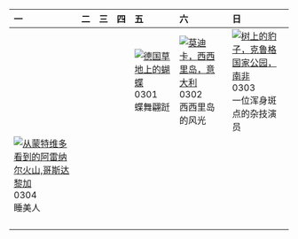 | 一                                                                                                                                                                                               | 二   | 三   | 四   | 五                                                                                                                                                                                            | 六                                                                                                                                                                                   | 日                                                                                                                                                                                               |
|:------------------------------------------------------------------------------------------------------------------------------------------------------------------------------------------------|:----|:----|:----|:---------------------------------------------------------------------------------------------------------------------------------------------------------------------------------------------|:------------------------------------------------------------------------------------------------------------------------------------------------------------------------------------|:------------------------------------------------------------------------------------------------------------------------------------------------------------------------------------------------|
|                                                                                                                                                                                                 |     |     |     | [![](https://www.bing.com/th?id=OHR.Schmetterlingswiese_ZH-CN3740804088_320x240.jpg '德国草地上的蝴蝶')](https://www.bing.com/th?id=OHR.Schmetterlingswiese_ZH-CN3740804088_UHD.jpg)<br>0301<br>蝶舞翩跹 | [![](https://www.bing.com/th?id=OHR.ModicaItaly_ZH-CN3893147952_320x240.jpg '莫迪卡，西西里岛，意大利')](https://www.bing.com/th?id=OHR.ModicaItaly_ZH-CN3893147952_UHD.jpg)<br>0302<br>西西里岛的风光 | [![](https://www.bing.com/th?id=OHR.KrugerLeopard_ZH-CN4125884091_320x240.jpg '树上的豹子，克鲁格国家公园，南非')](https://www.bing.com/th?id=OHR.KrugerLeopard_ZH-CN4125884091_UHD.jpg)<br>0303<br>一位浑身斑点的杂技演员 |
| [![](https://www.bing.com/th?id=OHR.ArenalCostaRica_ZH-CN4466297855_320x240.jpg '从蒙特维多看到的阿雷纳尔火山,哥斯达黎加')](https://www.bing.com/th?id=OHR.ArenalCostaRica_ZH-CN4466297855_UHD.jpg)<br>0304<br>睡美人 |     |     |     |                                                                                                                                                                                              |                                                                                                                                                                                     |                                                                                                                                                                                                 |
|                                                                                                                                                                                                 |     |     |     |                                                                                                                                                                                              |                                                                                                                                                                                     |                                                                                                                                                                                                 |
|                                                                                                                                                                                                 |     |     |     |                                                                                                                                                                                              |                                                                                                                                                                                     |                                                                                                                                                                                                 |
|                                                                                                                                                                                                 |     |     |     |                                                                                                                                                                                              |                                                                                                                                                                                     |                                                                                                                                                                                                 |
|                                                                                                                                                                                                 |     |     |     |                                                                                                                                                                                              |                                                                                                                                                                                     |                                                                                                                                                                                                 |